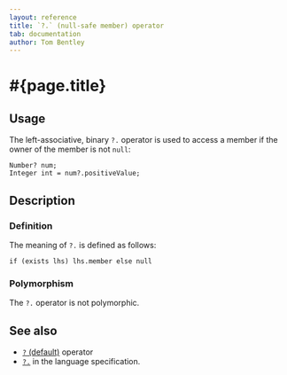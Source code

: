 ```yaml
---
layout: reference
title: `?.` (null-safe member) operator
tab: documentation
author: Tom Bentley
---
```


# #{page.title}

## Usage 

The left-associative, binary `?.` operator is used to access a member if
the owner of the member is not `null`:

    Number? num;
    Integer int = num?.positiveValue;

## Description

### Definition

The meaning of `?.` is defined as follows:

    if (exists lhs) lhs.member else null	

### Polymorphism

The `?.` operator is not polymorphic.

## See also

* [`?` (default)](../default) operator
* [`?.`](#{site.urls.spec}#nullvalues) in the language specification.
